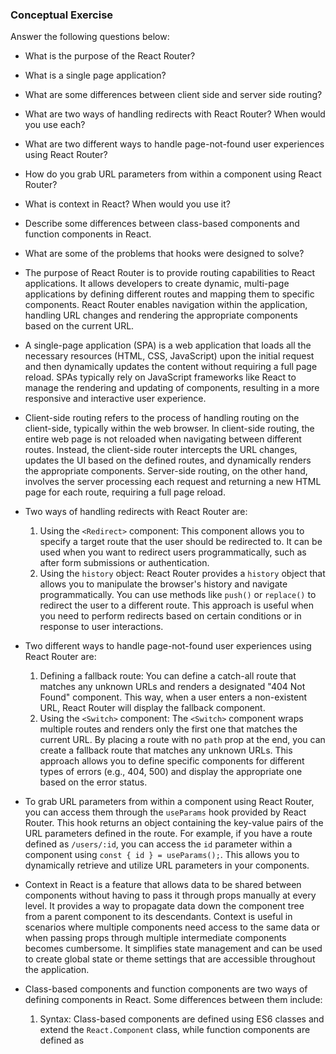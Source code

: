 ### Conceptual Exercise

Answer the following questions below:

- What is the purpose of the React Router?

- What is a single page application?

- What are some differences between client side and server side routing?

- What are two ways of handling redirects with React Router? When would you use each?

- What are two different ways to handle page-not-found user experiences using React Router? 

- How do you grab URL parameters from within a component using React Router?

- What is context in React? When would you use it?

- Describe some differences between class-based components and function
  components in React.

- What are some of the problems that hooks were designed to solve?

- The purpose of React Router is to provide routing capabilities to React applications. It allows developers to create dynamic, multi-page applications by defining different routes and mapping them to specific components. React Router enables navigation within the application, handling URL changes and rendering the appropriate components based on the current URL.

- A single-page application (SPA) is a web application that loads all the necessary resources (HTML, CSS, JavaScript) upon the initial request and then dynamically updates the content without requiring a full page reload. SPAs typically rely on JavaScript frameworks like React to manage the rendering and updating of components, resulting in a more responsive and interactive user experience.

- Client-side routing refers to the process of handling routing on the client-side, typically within the web browser. In client-side routing, the entire web page is not reloaded when navigating between different routes. Instead, the client-side router intercepts the URL changes, updates the UI based on the defined routes, and dynamically renders the appropriate components. Server-side routing, on the other hand, involves the server processing each request and returning a new HTML page for each route, requiring a full page reload.

- Two ways of handling redirects with React Router are:
  1. Using the `<Redirect>` component: This component allows you to specify a target route that the user should be redirected to. It can be used when you want to redirect users programmatically, such as after form submissions or authentication.
  2. Using the `history` object: React Router provides a `history` object that allows you to manipulate the browser's history and navigate programmatically. You can use methods like `push()` or `replace()` to redirect the user to a different route. This approach is useful when you need to perform redirects based on certain conditions or in response to user interactions.

- Two different ways to handle page-not-found user experiences using React Router are:
  1. Defining a fallback route: You can define a catch-all route that matches any unknown URLs and renders a designated "404 Not Found" component. This way, when a user enters a non-existent URL, React Router will display the fallback component.
  2. Using the `<Switch>` component: The `<Switch>` component wraps multiple routes and renders only the first one that matches the current URL. By placing a route with no `path` prop at the end, you can create a fallback route that matches any unknown URLs. This approach allows you to define specific components for different types of errors (e.g., 404, 500) and display the appropriate one based on the error status.

- To grab URL parameters from within a component using React Router, you can access them through the `useParams` hook provided by React Router. This hook returns an object containing the key-value pairs of the URL parameters defined in the route. For example, if you have a route defined as `/users/:id`, you can access the `id` parameter within a component using `const { id } = useParams();`. This allows you to dynamically retrieve and utilize URL parameters in your components.

- Context in React is a feature that allows data to be shared between components without having to pass it through props manually at every level. It provides a way to propagate data down the component tree from a parent component to its descendants. Context is useful in scenarios where multiple components need access to the same data or when passing props through multiple intermediate components becomes cumbersome. It simplifies state management and can be used to create global state or theme settings that are accessible throughout the application.

- Class-based components and function components are two ways of defining components in React. Some differences between them include:
  1. Syntax: Class-based components are defined using ES6 classes and extend the `React.Component` class, while function components are defined as